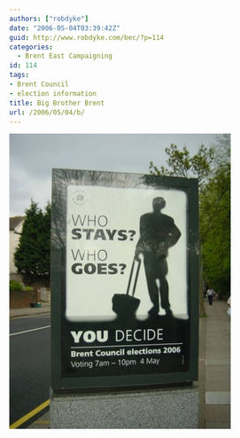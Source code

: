 ```yaml
---
authors: ["robdyke"]
date: "2006-05-04T03:39:42Z"
guid: http://www.robdyke.com/bec/?p=114
categories:
  - Brent East Campaigning
id: 114
tags:
- Brent Council
- election information
title: Big Brother Brent
url: /2006/05/04/b/
---
```

<a id="p113" rel="attachment" class="imagelink" title="Big Brother Election Poster" href="http://www.robdyke.com/bec/?attachment_id=113"><img id="image113" alt="Big Brother Election Poster" src="/pubfiles/2006/05/big_brother_brent.jpg" /></a>